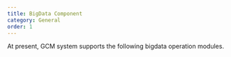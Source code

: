 ```yaml
---
title: BigData Component
category: General
order: 1
---
```


At present, GCM system supports the following bigdata operation modules.

